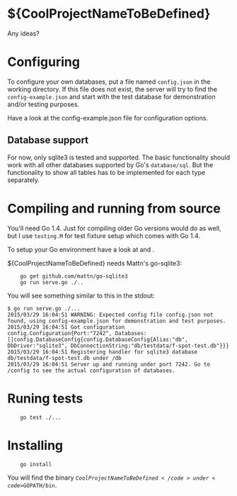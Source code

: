 # ${CoolProjectNameToBeDefined}

Any ideas?

# Configuring

To configure your own databases, put a file named <code>config.json</code> in the working directory. If this file does not exist, the server will
try to find the <code>config-example.json</code> and start with the test database for demonstration and/or testing purposes.

Have a look at the config-example.json file for configuration options.

## Database support

For now, only sqlite3 is tested and supported. The basic functionality should work with all other databases supported by Go's <code>database/sql</code>. But the
functionality to show all tables has to be implemented for each type separately.

# Compiling and running from source

You'll need Go 1.4. Just for compiling older Go versions would do as well, but I use <code>testing.M</code> for test fixture setup which comes with Go 1.4.

To setup your Go environment have a look at [](https://golang.org/doc/code.html) and [](http://skife.org/golang/2013/03/24/go_dev_env.html).

${CoolProjectNameToBeDefined} needs Mattn's go-sqlite3: [](https://github.com/mattn/go-sqlite3)

```
    go get github.com/mattn/go-sqlite3
    go run serve.go ./..
```

You will see something similar to this in the stdout:

```
$ go run serve.go ./...
2015/03/29 16:04:51 WARNING: Expected config file config.json not found, using config-example.json for demonstration and test purposes.
2015/03/29 16:04:51 Got configuration config.Configuration{Port:"7242", Databases:[]config.DatabaseConfig{config.DatabaseConfig{Alias:"db", DbDriver:"sqlite3", DbConnectionString:"db/testdata/f-spot-test.db"}}}
2015/03/29 16:04:51 Registering handler for sqlite3 database db/testdata/f-spot-test.db under /db
2015/03/29 16:04:51 Server up and running under port 7242. Go to /config to see the actual configuration of databases.
```

# Runing tests

```
    go test ./...
```

# Installing

```
    go install
```

You will find the binary <code>${CoolProjectNameToBeDefined}</code> under <code>$GOPATH/bin</code>.
